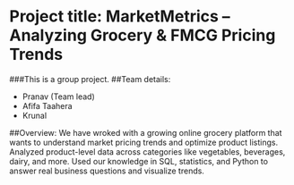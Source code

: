 # Project title: MarketMetrics – Analyzing Grocery & FMCG Pricing Trends

###This is a group project.
##Team details:
- Pranav (Team lead)
- Afifa Taahera
- Krunal

##Overview:
We have wroked with a growing online grocery platform that wants to understand market pricing trends and optimize product listings. Analyzed product-level data across categories like vegetables, beverages, dairy, and more. Used our knowledge in SQL, statistics, and Python to answer real business questions and visualize trends.
